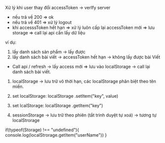 Xử lý khi user thay đổi accessToken -> verIfy server

- nếu trả về 200 => ok
- nếu trả về 401 => xử lý logout
- khi accesssToken hết hạn => xử lý luôn cấp lại accessToken mới => lưu storage => call lại api cần lấy dữ liệu

ví dụ:

1.  lấy danh sách sản phẩm -> lấy được
2.  lấy danh sách bài viết -> accessToken hết hạn -> không lấy được bài Viết

- Call api / refresh -> lấy access mới => lưu vào localStorage -> call lại danh sách bài viết.

1. localStorage -> lưu trữ vô thời hạn, các localStorage phân biệt theo tên miền.
2. set localStorage: localStorage .setItem("key", value)
3. set lcalStorage: localStorage .getItem("key")

4. sessionStorage -> lưu trữ theo phiên (tắt trình duyệt tự xoá)
   -> tương tự localStrorage

if(typeof(Storage) !== "undefined"){
console.log(localStrorage.getItem("userName"))
}

